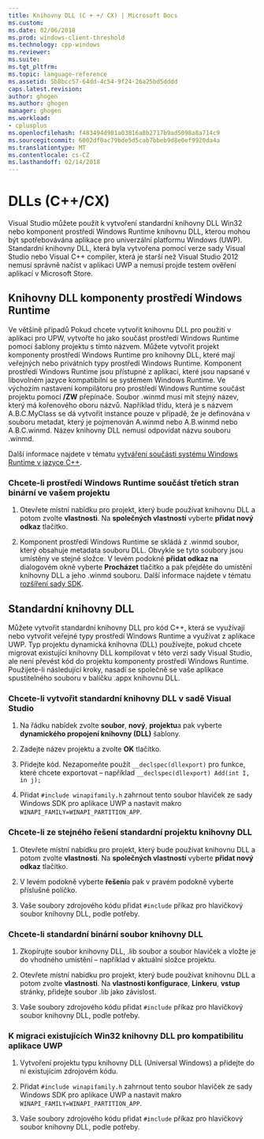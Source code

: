 ```yaml
---
title: Knihovny DLL (C + +/ CX) | Microsoft Docs
ms.custom: 
ms.date: 02/06/2018
ms.prod: windows-client-threshold
ms.technology: cpp-windows
ms.reviewer: 
ms.suite: 
ms.tgt_pltfrm: 
ms.topic: language-reference
ms.assetid: 5b8bcc57-64dd-4c54-9f24-26a25bd5dddd
caps.latest.revision: 
author: ghogen
ms.author: ghogen
manager: ghogen
ms.workload:
- cplusplus
ms.openlocfilehash: f483494d981a03816a8b2717b9ad5098a8a714c9
ms.sourcegitcommit: 6002df0ac79bde5d5cab7bbeb9d8e0ef9920da4a
ms.translationtype: MT
ms.contentlocale: cs-CZ
ms.lasthandoff: 02/14/2018
---
```

# <a name="dlls-ccx"></a>DLLs (C++/CX)

Visual Studio můžete použít k vytvoření standardní knihovny DLL Win32 nebo komponent prostředí Windows Runtime knihovnu DLL, kterou mohou být spotřebovávána aplikace pro univerzální platformu Windows (UWP). Standardní knihovny DLL, která byla vytvořena pomocí verze sady Visual Studio nebo Visual C++ compiler, která je starší než Visual Studio 2012 nemusí správně načíst v aplikaci UWP a nemusí projde testem ověření aplikací v Microsoft Store.

## <a name="windows-runtime-component-dlls"></a>Knihovny DLL komponenty prostředí Windows Runtime

Ve většině případů Pokud chcete vytvořit knihovnu DLL pro použití v aplikaci pro UPW, vytvořte ho jako součást prostředí Windows Runtime pomocí šablony projektu s tímto názvem. Můžete vytvořit projekt komponenty prostředí Windows Runtime pro knihovny DLL, které mají veřejných nebo privátních typy prostředí Windows Runtime. Komponent prostředí Windows Runtime jsou přístupné z aplikací, které jsou napsané v libovolném jazyce kompatibilní se systémem Windows Runtime. Ve výchozím nastavení kompilátoru pro prostředí Windows Runtime součást projektu pomocí **/ZW** přepínače. Soubor .winmd musí mít stejný název, který má kořenového oboru názvů. Například třídu, která je s názvem A.B.C.MyClass se dá vytvořit instance pouze v případě, že je definována v souboru metadat, který je pojmenován A.winmd nebo A.B.winmd nebo A.B.C.winmd. Název knihovny DLL nemusí odpovídat názvu souboru .winmd.

Další informace najdete v tématu [vytváření součásti systému Windows Runtime v jazyce C++](/windows/uwp/winrt-components/creating-windows-runtime-components-in-cpp).

### <a name="to-reference-a-third-party-windows-runtime-component-binary-in-your-project"></a>Chcete-li prostředí Windows Runtime součást třetích stran binární ve vašem projektu

1. Otevřete místní nabídku pro projekt, který bude používat knihovnu DLL a potom zvolte **vlastnosti**. Na **společných vlastností** vyberte **přidat nový odkaz** tlačítko.

1. Komponent prostředí Windows Runtime se skládá z .winmd soubor, který obsahuje metadata souboru DLL. Obvykle se tyto soubory jsou umístěny ve stejné složce. V levém podokně **přidat odkaz na** dialogovém okně vyberte **Procházet** tlačítko a pak přejděte do umístění knihovny DLL a jeho .winmd souboru. Další informace najdete v tématu [rozšíření sady SDK](/visualstudio/extensibility/creating-a-software-development-kit#ExtensionSDKs).

## <a name="standard-dlls"></a>Standardní knihovny DLL

Můžete vytvořit standardní knihovny DLL pro kód C++, která se využívají nebo vytvořit veřejné typy prostředí Windows Runtime a využívat z aplikace UWP. Typ projektu dynamická knihovna (DLL) používejte, pokud chcete migrovat existující knihovny DLL kompilovat v této verzi sady Visual Studio, ale není převést kód do projektu komponenty prostředí Windows Runtime. Použijete-li následující kroky, nasadí se společně se vaše aplikace spustitelného souboru v balíčku .appx knihovnu DLL.

### <a name="to-create-a-standard-dll-in-visual-studio"></a>Chcete-li vytvořit standardní knihovny DLL v sadě Visual Studio

1. Na řádku nabídek zvolte **soubor**, **nový**, **projektu**a pak vyberte **dynamického propojení knihovny (DLL)** šablony.

1. Zadejte název projektu a zvolte **OK** tlačítko.

1. Přidejte kód. Nezapomeňte použít `__declspec(dllexport)` pro funkce, které chcete exportovat – například `__declspec(dllexport) Add(int I, in j);`

1. Přidat `#include winapifamily.h` zahrnout tento soubor hlaviček ze sady Windows SDK pro aplikace UWP a nastavit makro `WINAPI_FAMILY=WINAPI_PARTITION_APP`.

### <a name="to-reference-a-standard-dll-project-from-the-same-solution"></a>Chcete-li ze stejného řešení standardní projektu knihovny DLL

1. Otevřete místní nabídku pro projekt, který bude používat knihovnu DLL a potom zvolte **vlastnosti**. Na **společných vlastností** vyberte **přidat nový odkaz** tlačítko.

1. V levém podokně vyberte **řešení**a pak v pravém podokně vyberte příslušné políčko.

1. Vaše soubory zdrojového kódu přidat `#include` příkaz pro hlavičkový soubor knihovny DLL, podle potřeby.

### <a name="to-reference-a-standard-dll-binary"></a>Chcete-li standardní binární soubor knihovny DLL

1. Zkopírujte soubor knihovny DLL, .lib soubor a soubor hlaviček a vložte je do vhodného umístění – například v aktuální složce projektu.

1. Otevřete místní nabídku pro projekt, který bude používat knihovnu DLL a potom zvolte **vlastnosti**. Na **vlastnosti konfigurace**, **Linkeru**, **vstup** stránky, přidejte soubor .lib jako závislost.

1. Vaše soubory zdrojového kódu přidat `#include` příkaz pro hlavičkový soubor knihovny DLL, podle potřeby.

### <a name="to-migrate-an-existing-win32-dll-for-uwp-app-compatibility"></a>K migraci existujících Win32 knihovny DLL pro kompatibilitu aplikace UWP

1. Vytvoření projektu typu knihovny DLL (Universal Windows) a přidejte do ní existujícím zdrojovém kódu.

1. Přidat `#include winapifamily.h` zahrnout tento soubor hlaviček ze sady Windows SDK pro aplikace UWP a nastavit makro `WINAPI_FAMILY=WINAPI_PARTITION_APP`.

1. Vaše soubory zdrojového kódu přidat `#include` příkaz pro hlavičkový soubor knihovny DLL, podle potřeby.
